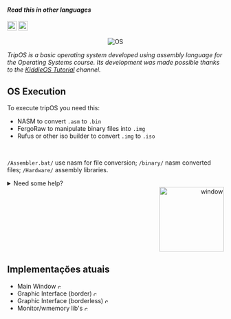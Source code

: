#### _Read this in other languages_

<kbd>[<img title="English" alt="English" src="https://i.imgur.com/K0sBZSD.png" width="22">](README.md)</kbd>
<kbd>[<img title="Portuguese" alt="Brazillian portuguese" src="https://i.imgur.com/MZMUUJ6.png" width="22">](translations/README-PTBR.md)</kbd>

<p align="center">
  <img src="https://i.imgur.com/xnhjM7o.gif" alt="OS" />
</p>

_TripOS is a basic operating system developed using assembly language for the Operating Systems course. Its development was made possible thanks to the [KiddieOS Tutorial](https://www.youtube.com/watch?v=Jws7BHrts6g&list=PLsoiO2Be-2z8BfsSkspJfDiuKeC9-LSca&index=2) channel._

## OS Execution

To execute tripOS you need this:
- NASM to convert `.asm` to `.bin`
- FergoRaw to manipulate binary files into `.img`
- Rufus or other iso builder to convert `.img` to `.iso` 
<br>

`/Assembler.bat/` use nasm for file conversion;
`/binary/` nasm converted files;
`/Hardware/` assembly libraries.
<details>
<summary>Need some help?</summary>
<tr>
  <td><a href="https://www.nasm.us/index.php"><img alt="NASM" src="https://www.nasm.us/images/nasm.png" width="25"></a></td>
  <td><a href="https://rufus.ie/pt_BR/"><img alt="Rufus" src="https://rufus.ie/pics/rufus-128.png" width="25"></a></td>
  <td><a href="https://www.fergonez.net/softwares/fraw"><img alt="Fergoraw" src="https://images.gofreedownload.net/hardware-floppy-34989.jpg" width="25"></a></td>
</tr>
</details>
<div align="right">
  <img src="https://i.imgur.com/9f0AnpO.gif" alt="window" width="150">
</div>

## Implementações atuais

- Main Window <a><img alt="checked" src="https://cdn3.emoji.gg/emojis/4562_AlienPls.gif" width="12"></a>
- Graphic Interface (border) <a><img alt="checked" src="https://cdn3.emoji.gg/emojis/4562_AlienPls.gif" width="12"></a>
- Graphic Interface (borderless) <a><img alt="checked" src="https://cdn3.emoji.gg/emojis/4562_AlienPls.gif" width="12"></a>
- Monitor/wmemory lib's <a><img alt="checked" src="https://cdn3.emoji.gg/emojis/4562_AlienPls.gif" width="12"></a>
